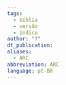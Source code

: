 ```yaml
---
tags:
  - bíblia
  - versão
  - índice
author: "?"
dt_publication: 
aliases:
  - ARC
abbreviation: ARC
language: pt-BR
---
```

